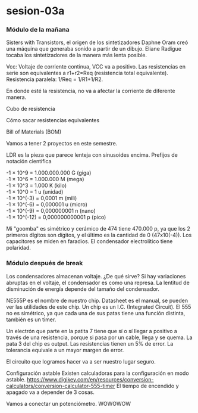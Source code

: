 # sesion-03a
### Módulo de la mañana
Sisters with Transistors, el origen de los sintetizadores
Daphne Oram creó una máquina que generaba sonido a partir de un dibujo.
Eliane Radigue tocaba los sintetizadores de la manera más lenta posible.

Vcc: Voltaje de corriente continua, VCC va a positivo.
Las resistencias en serie son equivalentes a r1+r2=Req (resistencia total equivalente).
Resistencia paralela: 1/Req = 1/R1+1/R2.

En donde esté la resistencia, no va a afectar la corriente de diferente manera.

Cubo de resistencia

Cómo sacar resistencias equivalentes

Bill of Materials (BOM)

Vamos a tener 2 proyectos en este semestre.

LDR es la pieza que parece lenteja con sinusoides encima.
Prefijos de notación científica

-1 × 10^9 = 1.000.000.000 G (giga)  
-1 × 10^6 = 1.000.000 M (mega)  
-1 × 10^3 = 1.000 K (kilo)  
-1 × 10^0 = 1 u (unidad)  
-1 × 10^(-3) = 0,0001 m (mili)  
-1 × 10^(-6) = 0,000001 u (micro)  
-1 × 10^(-9) = 0,000000001 n (nano)  
-1 × 10^(-12) = 0,000000000001 p (pico)  

Mi "goomba" es simétrico y cerámico de 474 tiene 470.000 p, ya que los 2 primeros dígitos son dígitos, y el último es la cantidad de 0 (47x10(-4)).
Los capacitores se miden en faradios.
El condensador electrolítico tiene polaridad.


### Módulo después de break

Los condensadores almacenan voltaje.
¿De qué sirve?
Si hay variaciones abruptas en el voltaje, el condensador es como una represa.
La lentitud de disminución de energía depende del tamaño del condensador.



NE555P es el nombre de nuestro chip.
Datasheet es el manual, se pueden ver las utilidades de este chip.
Un chip es un I.C. (Integrated Circuit).
El 555 no es simétrico, ya que cada una de sus patas tiene una función distinta, también es un timer.

Un electrón que parte en la patita 7 tiene que sí o sí llegar a positivo a través de una resistencia, porque si pasa por un cable, llega y se quema.
La pata 3 del chip es output.
Las resistencias tienen un 5% de error.
La tolerancia equivale a un mayor margen de error.

El circuito que logramos hacer va a ser nuestro lugar seguro.


Configuración astable
Existen calculadoras para la configuración en modo astable. https://www.digikey.com/en/resources/conversion-calculators/conversion-calculator-555-timer
El tiempo de encendido y apagado va a depender de 3 cosas.

Vamos a conectar un potenciómetro. WOWOWOW
